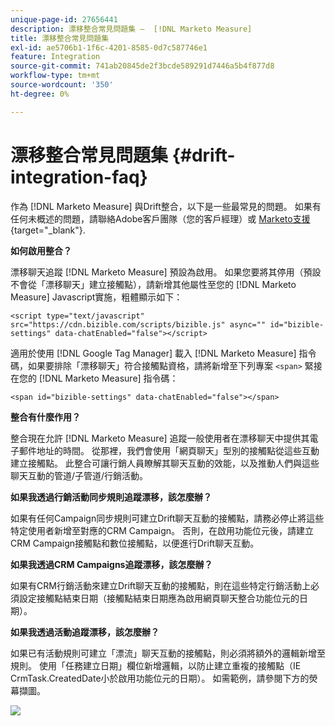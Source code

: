 ```yaml
---
unique-page-id: 27656441
description: 漂移整合常見問題集 —  [!DNL Marketo Measure]
title: 漂移整合常見問題集
exl-id: ae5706b1-1f6c-4201-8585-0d7c587746e1
feature: Integration
source-git-commit: 741ab20845de2f3bcde589291d7446a5b4f877d8
workflow-type: tm+mt
source-wordcount: '350'
ht-degree: 0%

---
```


# 漂移整合常見問題集 {#drift-integration-faq}

作為 [!DNL Marketo Measure] 與Drift整合，以下是一些最常見的問題。 如果有任何未概述的問題，請聯絡Adobe客戶團隊（您的客戶經理）或 [Marketo支援](https://nation.marketo.com/t5/support/ct-p/Support){target="_blank"}.

**如何啟用整合？**

漂移聊天追蹤 [!DNL Marketo Measure] 預設為啟用。 如果您要將其停用（預設不會從「漂移聊天」建立接觸點），請新增其他屬性至您的 [!DNL Marketo Measure] Javascript實施，粗體顯示如下：

`<script type="text/javascript" src="https://cdn.bizible.com/scripts/bizible.js" async="" id="bizible-settings" data-chatEnabled="false"></script>`

適用於使用 [!DNL Google Tag Manager] 載入 [!DNL Marketo Measure] 指令碼，如果要排除「漂移聊天」符合接觸點資格，請將新增至下列專案 `<span>` 緊接在您的 [!DNL Marketo Measure] 指令碼：

`<span id="bizible-settings" data-chatEnabled="false"></span>`

**整合有什麼作用？**

整合現在允許 [!DNL Marketo Measure] 追蹤一般使用者在漂移聊天中提供其電子郵件地址的時間。 從那裡，我們會使用「網頁聊天」型別的接觸點從這些互動建立接觸點。 此整合可讓行銷人員瞭解其聊天互動的效能，以及推動人們與這些聊天互動的管道/子管道/行銷活動。

**如果我透過行銷活動同步規則追蹤漂移，該怎麼辦？**

如果有任何Campaign同步規則可建立Drift聊天互動的接觸點，請務必停止將這些特定使用者新增至對應的CRM Campaign。 否則，在啟用功能位元後，請建立CRM Campaign接觸點和數位接觸點，以便進行Drift聊天互動。

**如果我透過CRM Campaigns追蹤漂移，該怎麼辦？**

如果有CRM行銷活動來建立Drift聊天互動的接觸點，則在這些特定行銷活動上必須設定接觸點結束日期（接觸點結束日期應為啟用網頁聊天整合功能位元的日期）。

**如果我透過活動追蹤漂移，該怎麼辦？**

如果已有活動規則可建立「漂流」聊天互動的接觸點，則必須將額外的邏輯新增至規則。 使用「任務建立日期」欄位新增邏輯，以防止建立重複的接觸點（IE CrmTask.CreatedDate小於啟用功能位元的日期）。 如需範例，請參閱下方的熒幕擷圖。

![](assets/activity-rule-drift.png)
